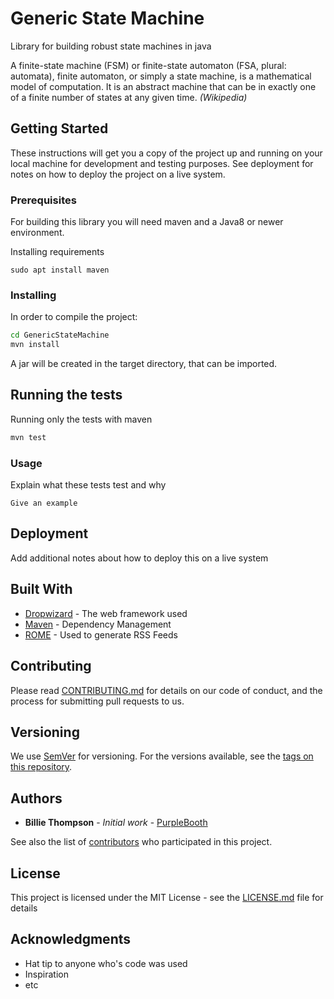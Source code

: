 # Generic State Machine

Library for building robust state machines in java

A finite-state machine (FSM) or finite-state automaton (FSA, plural: automata),
finite automaton, or simply a state machine, is a mathematical model of
computation. It is an abstract machine that can be in exactly one of a finite number of
states at any given time. *(Wikipedia)*

## Getting Started

These instructions will get you a copy of the project up and running on your local machine for development and testing purposes. See deployment for notes on how to deploy the project on a live system.

### Prerequisites

For building this library you will need maven and a Java8 or newer environment.

Installing requirements

```
sudo apt install maven
```

### Installing

In order to compile the project:
```bash
cd GenericStateMachine
mvn install
```
A jar will be created in the target directory, that can be imported.


## Running the tests

Running only the tests with maven
```bash
mvn test

```


### Usage

Explain what these tests test and why

```
Give an example
```

## Deployment

Add additional notes about how to deploy this on a live system

## Built With

* [Dropwizard](http://www.dropwizard.io/1.0.2/docs/) - The web framework used
* [Maven](https://maven.apache.org/) - Dependency Management
* [ROME](https://rometools.github.io/rome/) - Used to generate RSS Feeds

## Contributing

Please read [CONTRIBUTING.md](https://gist.github.com/PurpleBooth/b24679402957c63ec426) for details on our code of conduct, and the process for submitting pull requests to us.

## Versioning

We use [SemVer](http://semver.org/) for versioning. For the versions available, see the [tags on this repository](https://github.com/your/project/tags). 

## Authors

* **Billie Thompson** - *Initial work* - [PurpleBooth](https://github.com/PurpleBooth)

See also the list of [contributors](https://github.com/your/project/contributors) who participated in this project.

## License

This project is licensed under the MIT License - see the [LICENSE.md](LICENSE.md) file for details

## Acknowledgments

* Hat tip to anyone who's code was used
* Inspiration
* etc
